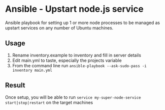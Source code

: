 Ansible - Upstart node.js service
=================================

Ansible playbook for setting up 1 or more node processes to be managed as
upstart services on any number of Ubuntu machines.

## Usage

1. Rename inventory.example to inventory and fill in server details
2. Edit main.yml to taste, especially the projects variable
3. From the command line run `ansible-playbook --ask-sudo-pass -i inventory main.yml`

## Result

Once setup, you will be able to run 
`service my-super-node-service start|stop|restart` on the target machines
